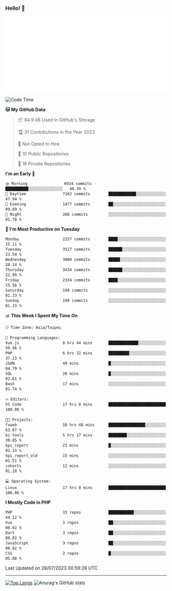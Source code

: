 ### Hello! 👋

![Metrics](/metrics.classic.svg)

<!--START_SECTION:waka-->
![Code Time](http://img.shields.io/badge/Code%20Time-460%20hrs%2041%20mins-blue)

**🐱 My GitHub Data** 

> 📦 84.9 kB Used in GitHub's Storage 
 > 
> 🏆 31 Contributions in the Year 2023
 > 
> 🚫 Not Opted to Hire
 > 
> 📜 10 Public Repositories 
 > 
> 🔑 18 Private Repositories 
 > 
**I'm an Early 🐤** 

```text
🌞 Morning                6034 commits        ██████████░░░░░░░░░░░░░░░   40.39 % 
🌆 Daytime                7162 commits        ████████████░░░░░░░░░░░░░   47.94 % 
🌃 Evening                1477 commits        ██░░░░░░░░░░░░░░░░░░░░░░░   09.89 % 
🌙 Night                  266 commits         ░░░░░░░░░░░░░░░░░░░░░░░░░   01.78 % 
```
📅 **I'm Most Productive on Tuesday** 

```text
Monday                   2257 commits        ████░░░░░░░░░░░░░░░░░░░░░   15.11 % 
Tuesday                  3517 commits        ██████░░░░░░░░░░░░░░░░░░░   23.54 % 
Wednesday                3009 commits        █████░░░░░░░░░░░░░░░░░░░░   20.14 % 
Thursday                 3434 commits        ██████░░░░░░░░░░░░░░░░░░░   22.99 % 
Friday                   2324 commits        ████░░░░░░░░░░░░░░░░░░░░░   15.56 % 
Saturday                 199 commits         ░░░░░░░░░░░░░░░░░░░░░░░░░   01.33 % 
Sunday                   199 commits         ░░░░░░░░░░░░░░░░░░░░░░░░░   01.33 % 
```


📊 **This Week I Spent My Time On** 

```text
🕑︎ Time Zone: Asia/Taipei

💬 Programming Languages: 
Vue.js                   8 hrs 44 mins       █████████████░░░░░░░░░░░░   50.96 % 
PHP                      6 hrs 22 mins       █████████░░░░░░░░░░░░░░░░   37.23 % 
JSON                     49 mins             █░░░░░░░░░░░░░░░░░░░░░░░░   04.79 % 
SQL                      26 mins             █░░░░░░░░░░░░░░░░░░░░░░░░   02.61 % 
Bash                     17 mins             ░░░░░░░░░░░░░░░░░░░░░░░░░   01.74 % 

🔥 Editors: 
VS Code                  17 hrs 8 mins       █████████████████████████   100.00 % 

🐱‍💻 Projects: 
fsweb                    10 hrs 48 mins      ████████████████░░░░░░░░░   63.07 % 
bi-tools                 5 hrs 17 mins       ████████░░░░░░░░░░░░░░░░░   30.85 % 
kpi_report               21 mins             █░░░░░░░░░░░░░░░░░░░░░░░░   02.14 % 
kpi_report_old           15 mins             ░░░░░░░░░░░░░░░░░░░░░░░░░   01.51 % 
cohorts                  12 mins             ░░░░░░░░░░░░░░░░░░░░░░░░░   01.18 % 

💻 Operating System: 
Linux                    17 hrs 8 mins       █████████████████████████   100.00 % 
```

**I Mostly Code in PHP** 

```text
PHP                      15 repos            ███████████░░░░░░░░░░░░░░   44.12 % 
Vue                      3 repos             ██░░░░░░░░░░░░░░░░░░░░░░░   08.82 % 
Dart                     3 repos             ██░░░░░░░░░░░░░░░░░░░░░░░   08.82 % 
JavaScript               3 repos             ██░░░░░░░░░░░░░░░░░░░░░░░   08.82 % 
CSS                      2 repos             █░░░░░░░░░░░░░░░░░░░░░░░░   05.88 % 
```




 Last Updated on 28/07/2023 00:59:28 UTC
<!--END_SECTION:waka-->

<hr>

<span style="display:inline-block">[![Top Langs](https://github-readme-stats.vercel.app/api/top-langs/?username=maureendadap&layout=compact&theme=transparent)](https://github.com/anuraghazra/github-readme-stats)</span>
<span style="display:inline-block">![Anurag's GitHub stats](https://github-readme-stats.vercel.app/api?username=maureendadap&show_icons=true&theme=transparent&count_private=true)</span>

<!--
**MaureenDadap/maureendadap** is a ✨ _special_ ✨ repository because its `README.md` (this file) appears on your GitHub profile.

Here are some ideas to get you started:

- 🔭 I’m currently working on ...
- 🌱 I’m currently learning ...
- 👯 I’m looking to collaborate on ...
- 🤔 I’m looking for help with ...
- 💬 Ask me about ...
- 📫 How to reach me: ...
- 😄 Pronouns: ...
- ⚡ Fun fact: ...
-->
